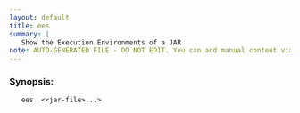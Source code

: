 ```yaml
---
layout: default
title: ees
summary: |
   Show the Execution Environments of a JAR
note: AUTO-GENERATED FILE - DO NOT EDIT. You can add manual content via same filename in _ext sub-folder. 
---
```


### Synopsis: #
	   ees  <<jar-file>...>

